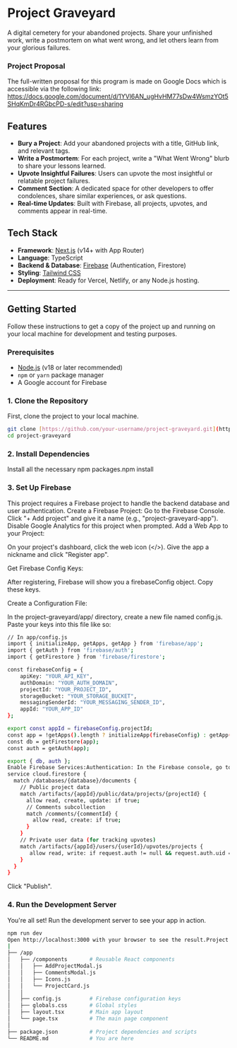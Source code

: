 # Project Graveyard

A digital cemetery for your abandoned projects. Share your unfinished work, write a postmortem on what went wrong, and let others learn from your glorious failures.

### Project Proposal

The full-written proposal for this program is made on Google Docs which is accessible via the following link:
https://docs.google.com/document/d/1YVl6AN_ugHvHM77sDw4WsmzYOt5SHqKmDr4RGbcPD-s/edit?usp=sharing

## Features

-   **Bury a Project**: Add your abandoned projects with a title, GitHub link, and relevant tags.
-   **Write a Postmortem**: For each project, write a "What Went Wrong" blurb to share your lessons learned.
-   **Upvote Insightful Failures**: Users can upvote the most insightful or relatable project failures.
-   **Comment Section**: A dedicated space for other developers to offer condolences, share similar experiences, or ask questions.
-   **Real-time Updates**: Built with Firebase, all projects, upvotes, and comments appear in real-time.

## Tech Stack

-   **Framework**: [Next.js](https://nextjs.org/) (v14+ with App Router)
-   **Language**: TypeScript
-   **Backend & Database**: [Firebase](https://firebase.google.com/) (Authentication, Firestore)
-   **Styling**: [Tailwind CSS](https://tailwindcss.com/)
-   **Deployment**: Ready for Vercel, Netlify, or any Node.js hosting.

---

## Getting Started

Follow these instructions to get a copy of the project up and running on your local machine for development and testing purposes.

### Prerequisites

-   [Node.js](https://nodejs.org/) (v18 or later recommended)
-   `npm` or `yarn` package manager
-   A Google account for Firebase

### 1. Clone the Repository

First, clone the project to your local machine.

```bash
git clone [https://github.com/your-username/project-graveyard.git](https://github.com/your-username/project-graveyard.git)
cd project-graveyard
```
### 2. Install Dependencies
   
Install all the necessary npm packages.npm install

### 3. Set Up Firebase
   
This project requires a Firebase project to handle the backend database and user authentication.
Create a Firebase Project: Go to the Firebase Console.
Click "+ Add project" and give it a name (e.g., "project-graveyard-app").
Disable Google Analytics for this project when prompted.
Add a Web App to your Project:

On your project's dashboard, click the web icon (</>). Give the app a nickname and click "Register app". 

Get Firebase Config Keys:

After registering, Firebase will show you a firebaseConfig object. Copy these keys.

Create a Configuration File:

In the project-graveyard/app/ directory, create a new file named config.js. Paste your keys into this file like so:

```bash
// In app/config.js
import { initializeApp, getApps, getApp } from 'firebase/app';
import { getAuth } from 'firebase/auth';
import { getFirestore } from 'firebase/firestore';

const firebaseConfig = {
    apiKey: "YOUR_API_KEY",
    authDomain: "YOUR_AUTH_DOMAIN",
    projectId: "YOUR_PROJECT_ID",
    storageBucket: "YOUR_STORAGE_BUCKET",
    messagingSenderId: "YOUR_MESSAGING_SENDER_ID",
    appId: "YOUR_APP_ID"
};

export const appId = firebaseConfig.projectId;
const app = !getApps().length ? initializeApp(firebaseConfig) : getApp();
const db = getFirestore(app);
const auth = getAuth(app);

export { db, auth };
Enable Firebase Services:Authentication: In the Firebase console, go to Build > Authentication > Sign-in method. Enable the Anonymous provider.Firestore: Go to Build > Firestore Database. Click "Create database", start in Production mode, and choose a location.Set Firestore Security Rules:In the Firestore Database section, go to the "Rules" tab.Replace the existing rules with the following to allow the app to function:rules_version = '2';
service cloud.firestore {
  match /databases/{database}/documents {
    // Public project data
    match /artifacts/{appId}/public/data/projects/{projectId} {
      allow read, create, update: if true;
      // Comments subcollection
      match /comments/{commentId} {
        allow read, create: if true;
      }
    }
    // Private user data (for tracking upvotes)
    match /artifacts/{appId}/users/{userId}/upvotes/projects {
       allow read, write: if request.auth != null && request.auth.uid == userId;
    }
  }
}
```
Click "Publish".

### 4. Run the Development Server

You're all set! Run the development server to see your app in action.

```bash
npm run dev
Open http://localhost:3000 with your browser to see the result.Project Structure/project-graveyard
|
├── /app
│   ├── /components       # Reusable React components
│   │   ├── AddProjectModal.js
│   │   ├── CommentsModal.js
│   │   ├── Icons.js
│   │   └── ProjectCard.js
│   │
│   ├── config.js         # Firebase configuration keys
│   ├── globals.css       # Global styles
│   ├── layout.tsx        # Main app layout
│   └── page.tsx          # The main page component
│
├── package.json          # Project dependencies and scripts
└── README.md             # You are here
